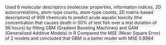 Used 6 molecular descriptors (molecular properties, information indices, 2D autocorrelations, atom-type counts, atom-type counts, 2D matrix-based descriptors) of 908 chemicals to predict acute aquatic toxicity (the concentration that causes death in 50% of test fish over a test duration of 96 hours) by fitting GBM (Gradient Boosting Machines) and GAM (Generalized Additive Models) in R
Compared the MSE (Mean Square Error) of 2 models and concluded that GBM is a better model with MSE 0.8964
